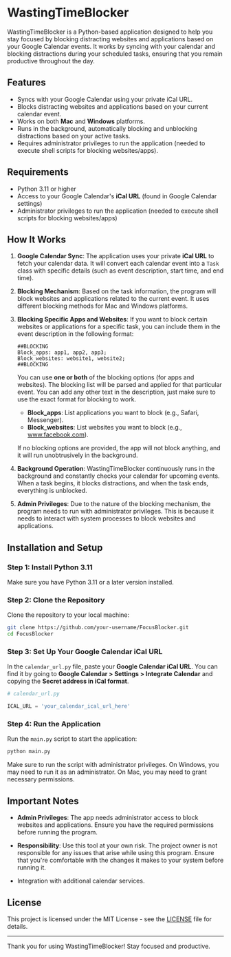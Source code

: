 # WastingTimeBlocker

WastingTimeBlocker is a Python-based application designed to help you stay focused by blocking distracting websites and applications based on your Google Calendar events. It works by syncing with your calendar and blocking distractions during your scheduled tasks, ensuring that you remain productive throughout the day.

## Features
- Syncs with your Google Calendar using your private iCal URL.
- Blocks distracting websites and applications based on your current calendar event.
- Works on both **Mac** and **Windows** platforms.
- Runs in the background, automatically blocking and unblocking distractions based on your active tasks.
- Requires administrator privileges to run the application (needed to execute shell scripts for blocking websites/apps).

## Requirements
- Python 3.11 or higher
- Access to your Google Calendar's **iCal URL** (found in Google Calendar settings)
- Administrator privileges to run the application (needed to execute shell scripts for blocking websites/apps)

## How It Works
1. **Google Calendar Sync**: 
   The application uses your private **iCal URL** to fetch your calendar data. It will convert each calendar event into a `Task` class with specific details (such as event description, start time, and end time).

2. **Blocking Mechanism**: 
   Based on the task information, the program will block websites and applications related to the current event. It uses different blocking methods for Mac and Windows platforms.

3. **Blocking Specific Apps and Websites**: 
   If you want to block certain websites or applications for a specific task, you can include them in the event description in the following format:
   
   ```
   ##BLOCKING
   Block_apps: app1, app2, app3;
   Block_websites: website1, website2;
   ##BLOCKING
   ```
   You can use **one or both** of the blocking options (for apps and websites). The blocking list will be parsed and applied for that particular event. You can add any other text in the description, just make sure to use the exact format for blocking to work.

   - **Block_apps**: List applications you want to block (e.g., Safari, Messenger).
   - **Block_websites**: List websites you want to block (e.g., www.facebook.com).

   If no blocking options are provided, the app will not block anything, and it will run unobtrusively in the background.

4. **Background Operation**: 
   WastingTimeBlocker continuously runs in the background and constantly checks your calendar for upcoming events. When a task begins, it blocks distractions, and when the task ends, everything is unblocked.

5. **Admin Privileges**: 
   Due to the nature of the blocking mechanism, the program needs to run with administrator privileges. This is because it needs to interact with system processes to block websites and applications.

## Installation and Setup

### Step 1: Install Python 3.11
Make sure you have Python 3.11 or a later version installed.

### Step 2: Clone the Repository
Clone the repository to your local machine:

```bash
git clone https://github.com/your-username/FocusBlocker.git
cd FocusBlocker
```

### Step 3: Set Up Your Google Calendar iCal URL
In the `calendar_url.py` file, paste your **Google Calendar iCal URL**. You can find it by going to **Google Calendar > Settings > Integrate Calendar** and copying the **Secret address in iCal format**.

```python
# calendar_url.py

ICAL_URL = 'your_calendar_ical_url_here'
```

### Step 4: Run the Application
Run the `main.py` script to start the application:

```bash
python main.py
```

Make sure to run the script with administrator privileges. On Windows, you may need to run it as an administrator. On Mac, you may need to grant necessary permissions.

## Important Notes
- **Admin Privileges**: The app needs administrator access to block websites and applications. Ensure you have the required permissions before running the program.
- **Responsibility**: Use this tool at your own risk. The project owner is not responsible for any issues that arise while using this program. Ensure that you're comfortable with the changes it makes to your system before running it.
  
- Integration with additional calendar services.

## License
This project is licensed under the MIT License - see the [LICENSE](LICENSE) file for details.

---

Thank you for using WastingTimeBlocker! Stay focused and productive.
